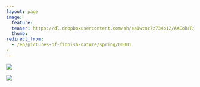 ```yaml
---
layout: page
image:
  feature:
  teaser: https://dl.dropboxusercontent.com/sh/ea1wtnz7z734o12/AACohYRj9XZgjU8L0-OTQ13Ya/luontokuvat/kev%C3%A4t/IMG_20130511_074818-245px.jpg
  thumb:
redirect_from:
  - /en/pictures-of-finnish-nature/spring/00001/
---
```


[![](https://dl.dropboxusercontent.com/sh/ea1wtnz7z734o12/AACrDiMX7rVSucJgl3b97Kkya/luontokuvat/kev%C3%A4t/IMG_20130511_074811-800px.jpg)](https://dl.dropboxusercontent.com/sh/ea1wtnz7z734o12/AACLLbAa2QbuW7E0VmC2kXGGa/luontokuvat/kev%C3%A4t/IMG_20130511_074811.jpg)

[![](https://dl.dropboxusercontent.com/sh/ea1wtnz7z734o12/AACrNwCn7E9Q02MZ9OKGOCUHa/luontokuvat/kev%C3%A4t/IMG_20130511_074818-800px.jpg)](https://dl.dropboxusercontent.com/sh/ea1wtnz7z734o12/AABrrUgOwPXRxKqYL7hm1kUEa/luontokuvat/kev%C3%A4t/IMG_20130511_074818.jpg)
